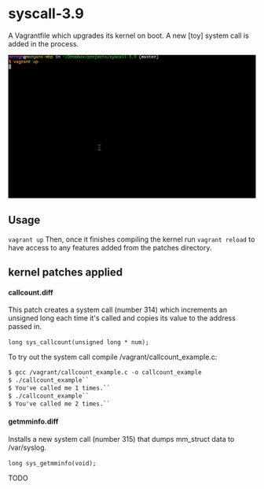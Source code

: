syscall-3.9
===============

A Vagrantfile which upgrades its kernel on boot.  A new [toy] system call is added in the process.

<img src=".images/linux-compile.gif"></img>

## Usage

`` vagrant up `` Then, once it finishes compiling the kernel run `` vagrant reload `` to have access to any features added from the patches directory. 

## kernel patches applied

#### callcount.diff
This patch creates a system call (number 314) which increments an unsigned long each time it's called and copies its value to the address passed in.
   
   ``long sys_callcount(unsigned long * num);``

To try out the system call compile /vagrant/callcount_example.c:

    $ gcc /vagrant/callcount_example.c -o callcount_example
    $ ./callcount_example``
    $ You've called me 1 times.``
    $ ./callcount_example``
    $ You've called me 2 times.``

#### getmminfo.diff
Installs a new system call (number 315) that dumps mm_struct data to /var/syslog.

  ``long sys_getmminfo(void);``

TODO
